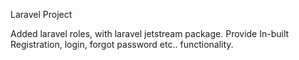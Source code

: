 Laravel Project 

Added laravel roles, with laravel jetstream package.
Provide In-built Registration, login, forgot password etc.. functionality.
